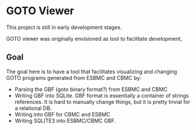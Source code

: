 # GOTO Viewer

This project is still in early development stages.

GOTO viewer was originally envisioned as tool to facilitate development, 

## Goal

The goal here is to have a tool that facilitates visualizing and changing GOTO programs generated from ESBMC and CBMC by:

- Parsing the GBF (goto binary format?) from ESBMC and CBMC
- Writing GBF into SQLite. GBF format is essentially a container of strings references. It is hard to manually change things, but it is pretty trivial for a relational DB.
- Writing into GBF for CBMC and ESBMC
- Writing SQLITE3 into ESBMC/CBMC GBF.
